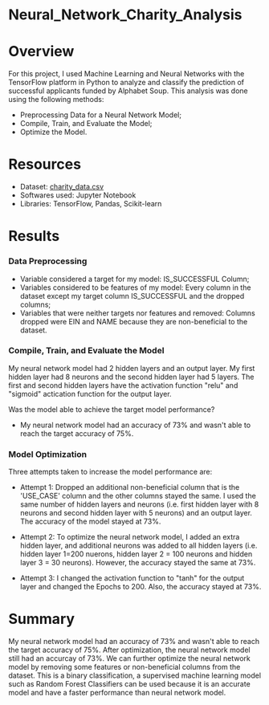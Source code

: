 # Neural_Network_Charity_Analysis
# Overview
For this project, I used Machine Learning and Neural Networks with the TensorFlow platform in Python to analyze and classify the prediction of successful applicants funded by Alphabet Soup.
This analysis was done using the following methods:
* Preprocessing Data for a Neural Network Model;
* Compile, Train, and Evaluate the Model;
* Optimize the Model.
# Resources
* Dataset: [charity_data.csv](https://2u-data-curriculum-team.s3.amazonaws.com/dataviz-online/module_19/charity_data.csv)
* Softwares used: Jupyter Notebook
* Libraries: TensorFlow, Pandas, Scikit-learn
# Results
### Data Preprocessing
* Variable considered a target for my model: IS_SUCCESSFUL Column;
* Variables considered to be features of my model: Every column in the dataset except my target column IS_SUCCESSFUL and the dropped columns;
* Variables that were neither targets nor features and removed: Columns dropped were EIN and NAME because they are non-beneficial to the dataset. 
### Compile, Train, and Evaluate the Model 
My neural network model had 2 hidden layers and an output layer. My first hidden layer had 8 neurons and the second hidden layer had 5 layers. The first and second hidden layers have the activation function "relu" and "sigmoid" actication function for the output layer. 

Was the model able to achieve the target model performance?
* My neural network model had an accuracy of 73% and wasn't able to reach the target accuracy of 75%.


### Model Optimization
Three attempts taken to increase the model performance are:
* Attempt 1: Dropped an additional non-beneficial column that is the 'USE_CASE' column and the other columns stayed the same.
I used the same number of hidden layers and neurons (i.e. first hidden layer with 8 neurons and second hidden layer with 5 neurons) and an output layer. The accuracy of the model stayed at 73%.





* Attempt 2: To optimize the neural network model, I added an extra hidden layer, and additional neurons was added to all hidden layers (i.e. hidden layer 1=200 nuerons, hidden layer 2 = 100 neurons and hidden layer 3 = 30 neurons). However, the accuracy stayed the same at 73%.





* Attempt 3: I changed the activation function to "tanh" for the output layer and changed the Epochs to 200. Also, the accuracy stayed at 73%.





# Summary
My neural network model had an accuracy of 73% and wasn't able to reach the target accuracy of 75%. After optimization, the neural network model still had an accurcay of 73%. We can further optimize the neural network model by removing some features or non-beneficial columns from the dataset. This is a binary classification, a supervised machine learning model such as Random Forest Classifiers can be used because it is an accurate model and have a faster performance than neural network model.
